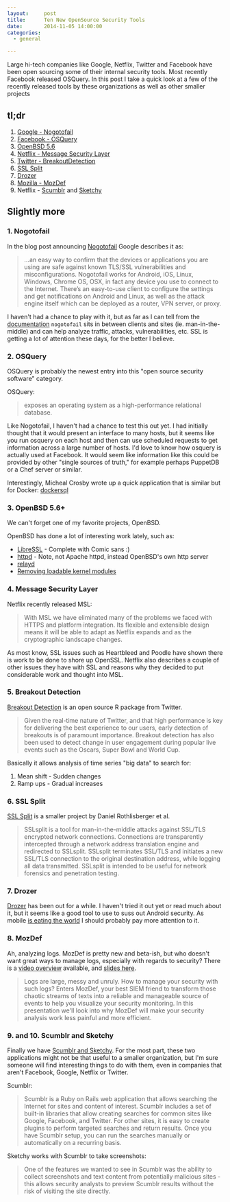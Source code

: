 ```yaml
---
layout:     post
title:      Ten New OpenSource Security Tools
date:       2014-11-05 14:00:00
categories:
  - general

---
```


Large hi-tech companies like Google, Netflix, Twitter and Facebook have been open sourcing some of their internal security tools. Most recently Facebook released OSQuery. In this post I take a quick look at a few of the recently released tools by these organizations as well as other smaller projects

<!-- more -->

## tl;dr

1. [Google - Nogotofail](https://github.com/google/nogotofail)
2. [Facebook - OSQuery](https://github.com/facebook/osquery)
4. [OpenBSD 5.6](http://openbsd.org)
6. [Netflix - Message Security Layer](http://techblog.netflix.com/2014/10/message-security-layer-modern-take-on.html)
7. [Twitter - BreakoutDetection](https://github.com/twitter/BreakoutDetection)
8. [SSL Split](http://www.roe.ch/SSLsplit)
9. [Drozer](https://github.com/mwrlabs/drozer)
11. [Mozilla - MozDef](https://github.com/jeffbryner/MozDef)
12. Netflix - [Scumblr](https://github.com/Netflix/Scumblr) and [Sketchy](https://github.com/Netflix/sketchy)

## Slightly more

### 1. Nogotofail

In the blog post announcing [Nogotofail](http://googleonlinesecurity.blogspot.ca/2014/11/introducing-nogotofaila-network-traffic.html) Google describes it as:

>...an easy way to confirm that the devices or applications you are using are safe against known TLS/SSL vulnerabilities and misconfigurations. Nogotofail works for Android, iOS, Linux, Windows, Chrome OS, OSX, in fact any device you use to connect to the Internet. There’s an easy-to-use client to configure the settings and get notifications on Android and Linux, as well as the attack engine itself which can be deployed as a router, VPN server, or proxy.

I haven't had a chance to play with it, but as far as I can tell from the [documentation](https://github.com/google/nogotofail/blob/master/docs/getting_started.md) ```nogotofail``` sits in between clients and sites (ie. man-in-the-middle) and can help analyze traffic, attacks, vulnerabilities, etc. SSL is getting a lot of attention these days, for the better I believe.

### 2. OSQuery

OSQuery is probably the newest entry into this "open source security software" category.

OSQuery:

>exposes an operating system as a high-performance relational database.

Like Nogotofail, I haven't had a chance to test this out yet. I had initially thought that it would present an interface to many hosts, but it seems like you run osquery on each host and then can use scheduled requests to get information across a large number of hosts. I'd love to know how osquery is actually used at Facebook. It would seem like information like this could be provided by other "single sources of truth," for example perhaps PuppetDB or a Chef server or similar.

Interestingly, Micheal Crosby wrote up a quick application that is similar but for Docker: [dockersql](https://github.com/crosbymichael/dockersql)

### 3. OpenBSD 5.6+

We can't forget one of my favorite projects, OpenBSD.

OpenBSD has done a lot of interesting work lately, such as:

* [LibreSSL](http://www.libressl.org/) - Complete with Comic sans :)
* [httpd](http://www.openbsd.org/cgi-bin/man.cgi/OpenBSD-current/man8/httpd.8?query=httpd) - Note, not Apache httpd, instead OpenBSD's own http server
* [relayd](http://www.openbsd.org/cgi-bin/man.cgi/OpenBSD-current/man8/relayd.8?query=relayd)
* [Removing loadable kernel modules](http://www.openbsd.org/faq/current.html#20141013)

### 4. Message Security Layer

Netflix recently released MSL:

>With MSL we have eliminated many of the problems we faced with HTTPS and platform integration. Its flexible and extensible design means it will be able to adapt as Netflix expands and as the cryptographic landscape changes.

As most know, SSL issues such as Heartbleed and Poodle have shown there is work to be done to shore up OpenSSL. Netflix also describes a couple of other issues they have with SSL and reasons why they decided to put considerable work and thought into MSL.

### 5. Breakout Detection

[Breakout Detection](https://blog.twitter.com/2014/breakout-detection-in-the-wild) is an open source R package from Twitter.

>Given the real-time nature of Twitter, and that high performance is key for delivering the best experience to our users, early detection of breakouts is of paramount importance. Breakout detection has also been used to detect change in user engagement during popular live events such as the Oscars, Super Bowl and World Cup.

Basically it allows analysis of time series "big data" to search for:

1. Mean shift - Sudden changes
2. Ramp ups - Gradual increases

### 6. SSL Split

[SSL Split](http://www.roe.ch/SSLsplit) is a smaller project by Daniel Rothlisberger et al.

>SSLsplit is a tool for man-in-the-middle attacks against SSL/TLS encrypted network connections. Connections are transparently intercepted through a network address translation engine and redirected to SSLsplit. SSLsplit terminates SSL/TLS and initiates a new SSL/TLS connection to the original destination address, while logging all data transmitted. SSLsplit is intended to be useful for network forensics and penetration testing.

### 7. Drozer

[Drozer](https://github.com/mwrlabs/drozer) has been out for a while. I haven't tried it out yet or read much about it, but it seems like a good tool to use to suss out Android security. As mobile [is eating the world](http://ben-evans.com/benedictevans/2014/10/28/presentation-mobile-is-eating-the-world) I should probably pay more attention to it.

### 8. MozDef

Ah, analyzing logs. MozDef is pretty new and beta-ish, but who doesn't want great ways to manage logs, especially with regards to security? There is a [video overview](https://air.mozilla.org/intern-presentations-11/) available, and [slides here](http://anthony-verez.fr/mozdef/).

>Logs are large, messy and unruly. How to manage your security with such logs? Enters MozDef, your best SIEM friend to transform those chaotic streams of texts into a reliable and manageable source of events to help you visualize your security monitoring. In this presentation we'll look into why MozDef will make your security analysis work less painful and more efficient.

### 9. and 10. Scumblr and Sketchy

Finally we have [Scumblr and Sketchy](http://techblog.netflix.com/2014/08/announcing-scumblr-and-sketchy-search.html
). For the most part, these two applications might not be that useful to a smaller organization, but I'm sure someone will find interesting things to do with them, even in companies that aren't Facebook, Google, Netflix or Twitter.

Scumblr:

>Scumblr is a Ruby on Rails web application that allows searching the Internet for sites and content of interest. Scumblr includes a set of built-in libraries that allow creating searches for common sites like Google, Facebook, and Twitter. For other sites, it is easy to create plugins to perform targeted searches and return results. Once you have Scumblr setup, you can run the searches manually or automatically on a recurring basis.

Sketchy works with Scumblr to take screenshots:

>One of the features we wanted to see in Scumblr was the ability to collect screenshots and text content from potentially malicious sites - this allows security analysts to preview Scumblr results without the risk of visiting the site directly.
